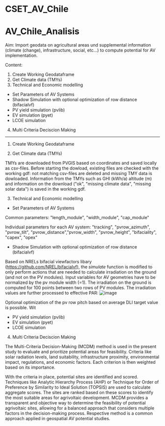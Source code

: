 # CSET_AV_Chile



# AV_Chile_Analisis
Aim: Import geodata on agricultural areas und supplemental information (climate (change), infrastructure, social, etc...) to compute potential for AV implementation.

Content:
1. Create Working Geodataframe
2. Get Climate data (TMYs)
3. Technical and Economic modelling
  - Set Parameters of AV Systems
  - Shadow Simulation with optional optimization of row distance (bifacialvf)
  - PV yield simulation (pvlib)
  - EV simulation (pyet)
  - LCOE simulation
4. Multi Criteria Deciscion Making

-----
1. Create Working Geodataframe

  
2. Get Climate data (TMYs)

TMYs are downloaded from PVGIS based on coordinates and saved locally as csv-files. Before starting the dowload, existing files are checked with the working gdf: not matching csv-files are deleted and missing TMY data is dowloaded. Information from the TMYs such as GHI (kWh/a) altitude (m) and information on the download ("ok", "missing climate data", "missing solar data") is saved in the working gdf.

3. Technical and Economic modelling
- Set Parameters of AV Systems

Common parameters: "length_module", "width_module", "cap_module"

Individual parameters for each AV system: "tracking", "pvrow_azimuth", "pvrow_tilt", "pvrow_distance","pvrow_width", "pvrow_height", "bifaciality", "capex", "opex"


- Shadow Simulation with optional optimization of row distance (bifacialvf)

Based on NRELs bifacial viewfactors libary (https://github.com/NREL/bifacialvf), the *simulate* function is modified to only perform actions that are needed to calculate irradiation on the ground (and not on the PV modules). Input variables for AV geometries have to be normalized by the pv module width (=1). The irradiation on the ground is computed for 100 points between two rows of PV modules. The irradiation values are further processed to effective PAR:
![image](https://github.com/user-attachments/assets/a55234b5-6da8-4028-8cc2-11058de8f3e9)

Optional optimization of the pv row pitch based on average DLI target value is possible. Wit

  - PV yield simulation (pvlib)
  - EV simulation (pyet)
  - LCOE simulation
    
4. Multi Criteria Deciscion Making

The Multi-Criteria Decision-Making (MCDM) method is used in the present study to evaluate and prioritize potential areas for feasibility. Criteria like solar radiation levels, land suitability, infrastructure proximity, environmental impact, regulations, and economic factors. Each criterion is then weighted based on its importance.

With the criteria in place, potential sites are identified and scored. Techniques like Analytic Hierarchy Process (AHP) or Technique for Order of Preference by Similarity to Ideal Solution (TOPSIS) are used to calculate aggregate scores. The sites are ranked based on these scores to identify the most suitable areas for agrivoltaic development. MCDM provides a transparent and objective way to determine the feasibility of potential agrivoltaic sites, allowing for a balanced approach that considers multiple factors in the decision-making process. Respective method is a common approach applied in geospatial AV potential studies. 

